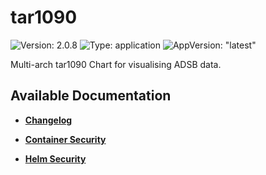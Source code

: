 # tar1090

![Version: 2.0.8](https://img.shields.io/badge/Version-2.0.8-informational?style=flat-square) ![Type: application](https://img.shields.io/badge/Type-application-informational?style=flat-square) ![AppVersion: "latest"](https://img.shields.io/badge/AppVersion-"latest"-informational?style=flat-square)

Multi-arch tar1090 Chart for visualising ADSB data.

## Available Documentation

- [**Changelog**](CHANGELOG)

- [**Container Security**](container-security)

- [**Helm Security**](helm-security)

